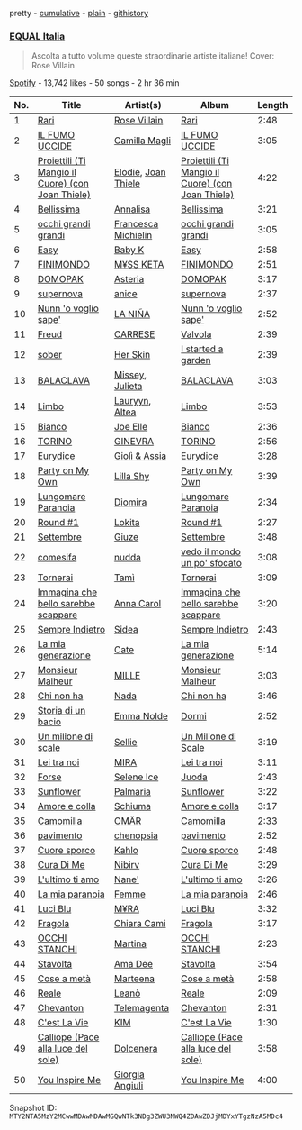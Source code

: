 pretty - [cumulative](/playlists/cumulative/37i9dQZF1DWUHxBb0SYtLj.md) - [plain](/playlists/plain/37i9dQZF1DWUHxBb0SYtLj) - [githistory](https://github.githistory.xyz/mackorone/spotify-playlist-archive/blob/main/playlists/plain/37i9dQZF1DWUHxBb0SYtLj)

### [EQUAL Italia](https://open.spotify.com/playlist/37i9dQZF1DWUHxBb0SYtLj)

> Ascolta a tutto volume queste straordinarie artiste italiane! Cover: Rose Villain

[Spotify](https://open.spotify.com/user/spotify) - 13,742 likes - 50 songs - 2 hr 36 min

| No. | Title | Artist(s) | Album | Length |
|---|---|---|---|---|
| 1 | [Rari](https://open.spotify.com/track/2pObwRg2GniOUROCOk0pDk) | [Rose Villain](https://open.spotify.com/artist/2aya6KuqjXEhHBqYKsTPLs) | [Rari](https://open.spotify.com/album/4nKa1aVHe4MdYdBMIPKnJ0) | 2:48 |
| 2 | [IL FUMO UCCIDE](https://open.spotify.com/track/67OwT6y01c3IwTLjYmF7xg) | [Camilla Magli](https://open.spotify.com/artist/3HRSdDvPAE54ocmaq0JRrJ) | [IL FUMO UCCIDE](https://open.spotify.com/album/05VFSmqhezOJ2xelLj1MYU) | 3:05 |
| 3 | [Proiettili \(Ti Mangio il Cuore\) \(con Joan Thiele\)](https://open.spotify.com/track/6tcqJhtCinqV95Xj9iEWVE) | [Elodie](https://open.spotify.com/artist/7GgpsUpkj3olseoaTY7TEY), [Joan Thiele](https://open.spotify.com/artist/2X1CuKIwl9B7zMjXi41bi5) | [Proiettili \(Ti Mangio il Cuore\) \(con Joan Thiele\)](https://open.spotify.com/album/1XvVWtYmKvw2RZsTKPIa1e) | 4:22 |
| 4 | [Bellissima](https://open.spotify.com/track/39jxR2xnmcBbkdPX9oNzsI) | [Annalisa](https://open.spotify.com/artist/0EqkKYDK9EkKY5N7zU3FPv) | [Bellissima](https://open.spotify.com/album/3I7EQQqrQ1kdZBoaNkCdY4) | 3:21 |
| 5 | [occhi grandi grandi](https://open.spotify.com/track/6k6hmfJ3PTVWDPvrSB62rz) | [Francesca Michielin](https://open.spotify.com/artist/4jFlmD92WULLlaRS8Cj6QS) | [occhi grandi grandi](https://open.spotify.com/album/3AS0A8n2kZklh41wvNCzas) | 3:05 |
| 6 | [Easy](https://open.spotify.com/track/0ewhQQowsSpeQYyjqwn7A5) | [Baby K](https://open.spotify.com/artist/725KKhVCSCQbYkZBptBTfg) | [Easy](https://open.spotify.com/album/0EOLbMbGghbBqox9QpJrk7) | 2:58 |
| 7 | [FINIMONDO](https://open.spotify.com/track/0JbzHTWp24Fe1l7NBzzp4p) | [M¥SS KETA](https://open.spotify.com/artist/594PwrFy2mmLueuUwUgoCM) | [FINIMONDO](https://open.spotify.com/album/5v0DjHceNOVZGIqtNzR8i2) | 2:51 |
| 8 | [DOMOPAK](https://open.spotify.com/track/5rGlJkkDiERrqPP1bJ9mIe) | [Asteria](https://open.spotify.com/artist/02egj8t9vzqr5bWgMov3zq) | [DOMOPAK](https://open.spotify.com/album/0X5vpAP31bfEor3gikJyM3) | 3:17 |
| 9 | [supernova](https://open.spotify.com/track/1HgQFrZi1J4RuhJ9Z4MAcD) | [anice](https://open.spotify.com/artist/0Sf5IqezdIhXjKogXm0Nad) | [supernova](https://open.spotify.com/album/2LuWFJRsciGayhfir9BNhz) | 2:37 |
| 10 | [Nunn 'o voglio sape'](https://open.spotify.com/track/31i7zRLLh1MyLfk2mblk0d) | [LA NIÑA](https://open.spotify.com/artist/7F0wzg6BIXNOSrh8ixhobj) | [Nunn 'o voglio sape'](https://open.spotify.com/album/0Jz3rP9MZ3VUrMKSlRkBH8) | 2:52 |
| 11 | [Freud](https://open.spotify.com/track/2lmidH0jGieELqtpCTyUhU) | [CARRESE](https://open.spotify.com/artist/0o03kaFDzK8R1hSe3mRepL) | [Valvola](https://open.spotify.com/album/3Ro6IGvyKJdA3wDxTdNHVd) | 2:39 |
| 12 | [sober](https://open.spotify.com/track/1LmM5Y3OnbNAeTVKg73Jgc) | [Her Skin](https://open.spotify.com/artist/6zdyc0Juu2p2uVVISAhOJe) | [I started a garden](https://open.spotify.com/album/11suIFqciw4aNWEBRtJjPj) | 2:39 |
| 13 | [BALACLAVA](https://open.spotify.com/track/0vdnDTxsWTwXzpuQG2iCzj) | [Missey](https://open.spotify.com/artist/2DcrZVjp98sHG7ttcywb7s), [Julieta](https://open.spotify.com/artist/7DzqOghrDEW0vlJxZXaeLj) | [BALACLAVA](https://open.spotify.com/album/7xeRNabSfl2Nu0BxWkXAQ3) | 3:03 |
| 14 | [Limbo](https://open.spotify.com/track/05kYCKcmfgsiEXAKR2ZwHW) | [Lauryyn](https://open.spotify.com/artist/5TkF5Y1V2uSipijbarlcx4), [Altea](https://open.spotify.com/artist/1yGCY2abK83JZlenHcgdws) | [Limbo](https://open.spotify.com/album/5q8Q4Ir8D1yVVqGaB4oCzQ) | 3:53 |
| 15 | [Bianco](https://open.spotify.com/track/2RbpbfT0uOgzMFti2xFTJh) | [Joe Elle](https://open.spotify.com/artist/2Xwx1kR7nPcZlhuHCMTHQO) | [Bianco](https://open.spotify.com/album/06QkuY2VHWzPmSsu8VYHVv) | 2:36 |
| 16 | [TORINO](https://open.spotify.com/track/25VVlIryCNQU06FHaj9ypw) | [GINEVRA](https://open.spotify.com/artist/7tzZSvedYboTHuyJgkaG0U) | [TORINO](https://open.spotify.com/album/0s620TbmAkzcqUOpgKHIXh) | 2:56 |
| 17 | [Eurydice](https://open.spotify.com/track/0TTHN2QQ5rWveshLYj4aFE) | [Giolì & Assia](https://open.spotify.com/artist/6mM9a86Nrw0y7f9MaJGbpU) | [Eurydice](https://open.spotify.com/album/5L2w7tqsTWIq0ytr5J7N6v) | 3:28 |
| 18 | [Party on My Own](https://open.spotify.com/track/0fEpZIB3BMirPi0EHom7xJ) | [Lilla Shy](https://open.spotify.com/artist/4bpm0dwCqIbfjsvqW716Qh) | [Party on My Own](https://open.spotify.com/album/6cipBf6Xsv55Qo8V38CZFb) | 3:39 |
| 19 | [Lungomare Paranoia](https://open.spotify.com/track/1NeP3GBZ65OxTCz03f4jnv) | [Diomira](https://open.spotify.com/artist/6aXLsoZzPvUUIYWNLiA5Ul) | [Lungomare Paranoia](https://open.spotify.com/album/2vKa3keHihewelPapadiUK) | 2:34 |
| 20 | [Round \#1](https://open.spotify.com/track/6YhvuW3UM7wyGoZegel8hB) | [Lokita](https://open.spotify.com/artist/0qkSFtzIwfHhZhTaFGXfxp) | [Round \#1](https://open.spotify.com/album/6VxMRWN2d4rA5msVX5SIPN) | 2:27 |
| 21 | [Settembre](https://open.spotify.com/track/0sld7QsrvqUlIUyJuI06Ki) | [Giuze](https://open.spotify.com/artist/2drbYqHcAqNoLoEhrzaZ5B) | [Settembre](https://open.spotify.com/album/0orVvpMLZdKnHeitZwp7pK) | 3:48 |
| 22 | [comesifa](https://open.spotify.com/track/2vPlxBUG4Jkz9cITSdP8z7) | [nudda](https://open.spotify.com/artist/6geWiO0uvyWGwAGZg2fHo2) | [vedo il mondo un po' sfocato](https://open.spotify.com/album/7cpY7F0SlViIKou9LwDym5) | 3:08 |
| 23 | [Tornerai](https://open.spotify.com/track/1trQzP600JNFcrPzD30OVX) | [Tamì](https://open.spotify.com/artist/3DPniGk3KehPU6Z3dOy34Y) | [Tornerai](https://open.spotify.com/album/7gyjTOcAKEP7PRbuLDl57y) | 3:09 |
| 24 | [Immagina che bello sarebbe scappare](https://open.spotify.com/track/2MjnEtIqfTDDOqZ0guCOgo) | [Anna Carol](https://open.spotify.com/artist/6BJWROUyan9xhxGKBcrT1I) | [Immagina che bello sarebbe scappare](https://open.spotify.com/album/5KncyVxTCM54HWwdvczmWb) | 3:20 |
| 25 | [Sempre Indietro](https://open.spotify.com/track/4zEmCO5vajFjB3UxcS72F9) | [Sidea](https://open.spotify.com/artist/6hG077WYgnjPVTkzhD2a9A) | [Sempre Indietro](https://open.spotify.com/album/06zmjnqSxJbJN3wvSb9v0m) | 2:43 |
| 26 | [La mia generazione](https://open.spotify.com/track/68rLemw5pog5CizXqMDTY1) | [Cate](https://open.spotify.com/artist/0W4rRhGtsRNewRb2pNPsdp) | [La mia generazione](https://open.spotify.com/album/6wVUQs8oBarY015KDTsQf8) | 5:14 |
| 27 | [Monsieur Malheur](https://open.spotify.com/track/6GdWKxgIAAOnmMwsC2qAfk) | [MILLE](https://open.spotify.com/artist/2X5RjwWkxAg9WBce3BLoJj) | [Monsieur Malheur](https://open.spotify.com/album/5LOzG26wdLUCPsh0fnTBnJ) | 3:03 |
| 28 | [Chi non ha](https://open.spotify.com/track/2HHiNwpO67Dbia2goFZNAx) | [Nada](https://open.spotify.com/artist/37x1MqNXlCtuLLYSXYX7jA) | [Chi non ha](https://open.spotify.com/album/6lPFmusDCrK39XLXHNM1dF) | 3:46 |
| 29 | [Storia di un bacio](https://open.spotify.com/track/06KPJCrNZmp1QwG0kJhyUe) | [Emma Nolde](https://open.spotify.com/artist/5Ti3nqsUZsSrsk3qcOADjK) | [Dormi](https://open.spotify.com/album/0o43FP6kzT5GH7opmU9dCo) | 2:52 |
| 30 | [Un milione di scale](https://open.spotify.com/track/0O4MTlUsx8DeBQaA8VeVQG) | [Sellie](https://open.spotify.com/artist/4HUKF3BddA8HSXvV3lC975) | [Un Milione di Scale](https://open.spotify.com/album/6TJxyIC86xAoImeky8Jb5M) | 3:19 |
| 31 | [Lei tra noi](https://open.spotify.com/track/76K0VwBDfEFVnv1FX40MsF) | [MIRA](https://open.spotify.com/artist/4kkYDvfEFxhmJsY3pVozyQ) | [Lei tra noi](https://open.spotify.com/album/47MxQEWtAbDgLoA2D4Weff) | 3:11 |
| 32 | [Forse](https://open.spotify.com/track/5j7yVytmqSzdnrqA06LYfG) | [Selene Ice](https://open.spotify.com/artist/5PZmds1lJa2IF34jRVYo5i) | [Juoda](https://open.spotify.com/album/1fLT6Da7Hubf6hc2r7qhLa) | 2:43 |
| 33 | [Sunflower](https://open.spotify.com/track/5uG1GyUcuTt5t3BPFHbEVV) | [Palmaria](https://open.spotify.com/artist/6FiIZF4NkLo6V2C0lovmrQ) | [Sunflower](https://open.spotify.com/album/44bSwfcWdkCMl8GdWMlF21) | 3:22 |
| 34 | [Amore e colla](https://open.spotify.com/track/5BMAvohv4vAd8cfkpBPmNz) | [Schiuma](https://open.spotify.com/artist/3HjRoFEZwL58GYiXQ0KNlD) | [Amore e colla](https://open.spotify.com/album/53bS2lzSlexGYFCrJMpTSU) | 3:17 |
| 35 | [Camomilla](https://open.spotify.com/track/0iYUu1887BDV4vwGYQJzFE) | [OMÄR](https://open.spotify.com/artist/3YJB9JpmNTmIcCd8RbLWuS) | [Camomilla](https://open.spotify.com/album/0hPcyfoT7FdQOzenaqhFfm) | 2:33 |
| 36 | [pavimento](https://open.spotify.com/track/5Gsts0SjO5pqvCzY8ZCCVM) | [chenopsia](https://open.spotify.com/artist/0LD8RSks9BHCIxqeTOdnAh) | [pavimento](https://open.spotify.com/album/3XMqMlWdbTNUzCiTTyFoal) | 2:52 |
| 37 | [Cuore sporco](https://open.spotify.com/track/1wI92huW17RYbTePnBVwV5) | [Kahlo](https://open.spotify.com/artist/7pR2B1Mq25ns1ZTfFND45F) | [Cuore sporco](https://open.spotify.com/album/4bwmxgnWdU2vUt6KtPGE0d) | 2:48 |
| 38 | [Cura Di Me](https://open.spotify.com/track/12Gayc39zYtD4gqUbG9IGv) | [Nibirv](https://open.spotify.com/artist/6pG1ZVFN8KaauXU1ECwmC6) | [Cura Di Me](https://open.spotify.com/album/38dcAryFiy9oNIwCeFFnHS) | 3:29 |
| 39 | [L'ultimo ti amo](https://open.spotify.com/track/4dswotapbLlONelAndo1Rx) | [Nane'](https://open.spotify.com/artist/3CIpt1rEz9sUpijNv8W9zM) | [L'ultimo ti amo](https://open.spotify.com/album/4Zjtr45f83N2k6Pj4mZ3th) | 3:26 |
| 40 | [La mia paranoia](https://open.spotify.com/track/59zTBgtr0HzpbjIvqICmrA) | [Femme](https://open.spotify.com/artist/1Wv02rPDQANubNqrSqNcZW) | [La mia paranoia](https://open.spotify.com/album/0frWjkqdhYENWkuQqDZFXF) | 2:46 |
| 41 | [Luci Blu](https://open.spotify.com/track/15be9bEYi4jjlrzdbp2la2) | [M¥RA](https://open.spotify.com/artist/3bSIOqKFJHDEVnuBSuOwWa) | [Luci Blu](https://open.spotify.com/album/0taV34JZUxF7rk2hqt0tzm) | 3:32 |
| 42 | [Fragola](https://open.spotify.com/track/0weBViCFbGHkypndxThX59) | [Chiara Cami](https://open.spotify.com/artist/3dVUsJqt6lEdZ5ZCbS0Zt7) | [Fragola](https://open.spotify.com/album/2OKyU43PcGOCNthbSS78iF) | 3:17 |
| 43 | [OCCHI STANCHI](https://open.spotify.com/track/1axi47Y55klJTxAGRrIweI) | [Martina](https://open.spotify.com/artist/5FUuvvK6pzPDOJsRl10Z8p) | [OCCHI STANCHI](https://open.spotify.com/album/3vON14VlAxP71Md2R3Tv24) | 2:23 |
| 44 | [Stavolta](https://open.spotify.com/track/0y9C4eT0lKJ0UWUtfrK6FR) | [Ama Dee](https://open.spotify.com/artist/7ArVuMsjh89ZwdqvLEYH4y) | [Stavolta](https://open.spotify.com/album/10ztXShbbY1hSbQm32UwrS) | 3:54 |
| 45 | [Cose a metà](https://open.spotify.com/track/5b0CPqKKFqgKhdgWoOd82M) | [Marteena](https://open.spotify.com/artist/4WHhaLqlblPAbhMvSXYFFJ) | [Cose a metà](https://open.spotify.com/album/7wbFFK0HHwHCeH28MH65Fs) | 2:58 |
| 46 | [Reale](https://open.spotify.com/track/52RgevjgkykNfjVGOza1f7) | [Leanò](https://open.spotify.com/artist/0pb0sehd5pPALyoCt8B4MV) | [Reale](https://open.spotify.com/album/1Nm8VQob7MibQEAfQVbiKa) | 2:09 |
| 47 | [Chevanton](https://open.spotify.com/track/1FB9iu04mM6Mc1a5fAjQBb) | [Telemagenta](https://open.spotify.com/artist/3L5YgkO7QX7dNtzUiyOfkF) | [Chevanton](https://open.spotify.com/album/0y4ti83XPhOMbM49jmJxll) | 2:31 |
| 48 | [C'est La Vie](https://open.spotify.com/track/1Unwmq4hYPKCgoOSHSmc8S) | [KIM](https://open.spotify.com/artist/3AMuZJ85HywqN42C3Mc2LL) | [C'est La Vie](https://open.spotify.com/album/76wXnnoIAnR40YQH88e3rR) | 1:30 |
| 49 | [Calliope \(Pace alla luce del sole\)](https://open.spotify.com/track/2KvAVY4e2QLQ8vXw2DuxKo) | [Dolcenera](https://open.spotify.com/artist/7lkfsloQGm2Z9S9kbmIcFU) | [Calliope \(Pace alla luce del sole\)](https://open.spotify.com/album/6ldsqEl7gMW0JVhAoUSp3f) | 3:58 |
| 50 | [You Inspire Me](https://open.spotify.com/track/6W6sLE6lR8WXMzGBFCtVUv) | [Giorgia Angiuli](https://open.spotify.com/artist/4iHnLagnnmgiIwMSm1wuTq) | [You Inspire Me](https://open.spotify.com/album/4afGc57icTauYqr2NiXmVi) | 4:00 |

Snapshot ID: `MTY2NTA5MzY2MCwwMDAwMDAwMGQwNTk3NDg3ZWU3NWQ4ZDAwZDJjMDYxYTgzNzA5MDc4`

